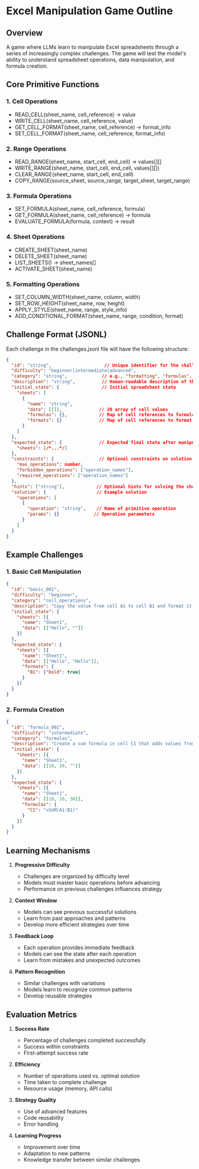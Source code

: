 # Excel Manipulation Game Outline

## Overview
A game where LLMs learn to manipulate Excel spreadsheets through a series of increasingly complex challenges. The game will test the model's ability to understand spreadsheet operations, data manipulation, and formula creation.

## Core Primitive Functions

### 1. Cell Operations
- READ_CELL(sheet_name, cell_reference) -> value
- WRITE_CELL(sheet_name, cell_reference, value)
- GET_CELL_FORMAT(sheet_name, cell_reference) -> format_info
- SET_CELL_FORMAT(sheet_name, cell_reference, format_info)

### 2. Range Operations
- READ_RANGE(sheet_name, start_cell, end_cell) -> values[][]
- WRITE_RANGE(sheet_name, start_cell, end_cell, values[][])
- CLEAR_RANGE(sheet_name, start_cell, end_cell)
- COPY_RANGE(source_sheet, source_range, target_sheet, target_range)

### 3. Formula Operations
- SET_FORMULA(sheet_name, cell_reference, formula)
- GET_FORMULA(sheet_name, cell_reference) -> formula
- EVALUATE_FORMULA(formula, context) -> result

### 4. Sheet Operations
- CREATE_SHEET(sheet_name)
- DELETE_SHEET(sheet_name)
- LIST_SHEETS() -> sheet_names[]
- ACTIVATE_SHEET(sheet_name)

### 5. Formatting Operations
- SET_COLUMN_WIDTH(sheet_name, column, width)
- SET_ROW_HEIGHT(sheet_name, row, height)
- APPLY_STYLE(sheet_name, range, style_info)
- ADD_CONDITIONAL_FORMAT(sheet_name, range, condition, format)

## Challenge Format (JSONL)

Each challenge in the challenges.jsonl file will have the following structure:

```json
{
  "id": "string",                    // Unique identifier for the challenge
  "difficulty": "beginner|intermediate|advanced",
  "category": "string",             // e.g., "formatting", "formulas", "data_analysis"
  "description": "string",          // Human-readable description of the task
  "initial_state": {                // Initial spreadsheet state
    "sheets": [
      {
        "name": "string",
        "data": [[]],              // 2D array of cell values
        "formulas": {},            // Map of cell references to formulas
        "formats": {}              // Map of cell references to format information
      }
    ]
  },
  "expected_state": {              // Expected final state after manipulation
    "sheets": [/*...*/]
  },
  "constraints": {                 // Optional constraints on solution
    "max_operations": number,
    "forbidden_operations": ["operation_names"],
    "required_operations": ["operation_names"]
  },
  "hints": ["string"],            // Optional hints for solving the challenge
  "solution": {                   // Example solution
    "operations": [
      {
        "operation": "string",    // Name of primitive operation
        "params": {}             // Operation parameters
      }
    ]
  }
}
```

## Example Challenges

### 1. Basic Cell Manipulation
```json
{
  "id": "basic_001",
  "difficulty": "beginner",
  "category": "cell_operations",
  "description": "Copy the value from cell A1 to cell B1 and format it as bold",
  "initial_state": {
    "sheets": [{
      "name": "Sheet1",
      "data": [["Hello", ""]]
    }]
  },
  "expected_state": {
    "sheets": [{
      "name": "Sheet1",
      "data": [["Hello", "Hello"]],
      "formats": {
        "B1": {"bold": true}
      }
    }]
  }
}
```

### 2. Formula Creation
```json
{
  "id": "formula_001",
  "difficulty": "intermediate",
  "category": "formulas",
  "description": "Create a sum formula in cell C1 that adds values from A1 and B1",
  "initial_state": {
    "sheets": [{
      "name": "Sheet1",
      "data": [[10, 20, ""]]
    }]
  },
  "expected_state": {
    "sheets": [{
      "name": "Sheet1",
      "data": [[10, 20, 30]],
      "formulas": {
        "C1": "=SUM(A1:B1)"
      }
    }]
  }
}
```

## Learning Mechanisms

1. **Progressive Difficulty**
   - Challenges are organized by difficulty level
   - Models must master basic operations before advancing
   - Performance on previous challenges influences strategy

2. **Context Window**
   - Models can see previous successful solutions
   - Learn from past approaches and patterns
   - Develop more efficient strategies over time

3. **Feedback Loop**
   - Each operation provides immediate feedback
   - Models can see the state after each operation
   - Learn from mistakes and unexpected outcomes

4. **Pattern Recognition**
   - Similar challenges with variations
   - Models learn to recognize common patterns
   - Develop reusable strategies

## Evaluation Metrics

1. **Success Rate**
   - Percentage of challenges completed successfully
   - Success within constraints
   - First-attempt success rate

2. **Efficiency**
   - Number of operations used vs. optimal solution
   - Time taken to complete challenge
   - Resource usage (memory, API calls)

3. **Strategy Quality**
   - Use of advanced features
   - Code reusability
   - Error handling

4. **Learning Progress**
   - Improvement over time
   - Adaptation to new patterns
   - Knowledge transfer between similar challenges
